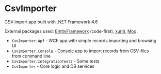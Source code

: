 # CsvImporter

CSV import app built with .NET Framework 4.6

External packages used: [EntityFramework](https://github.com/aspnet/EntityFramework6) (code-first), [xunit](https://xunit.github.io/), [Moq](https://github.com/moq/moq4).

* `CsvImporter.Wpf` - WCF app with simple records importing and browsing UI
* `CsvImporter.Console` - Console app to import records from CSV-files from command line
* `CsvImporter.IntegrationTests` - Some tests
* `CsvImporter` - Core logic and DB services

